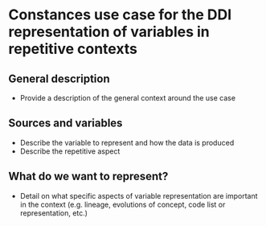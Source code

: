 # Constances use case for the DDI representation of variables in repetitive contexts

## General description

- Provide a description of the general context around the use case

## Sources and variables

- Describe the variable to represent and how the data is produced
- Describe the repetitive aspect

## What do we want to represent?

- Detail on what specific aspects of variable representation are important in the context (e.g. lineage, evolutions of concept, code list or representation, etc.)
